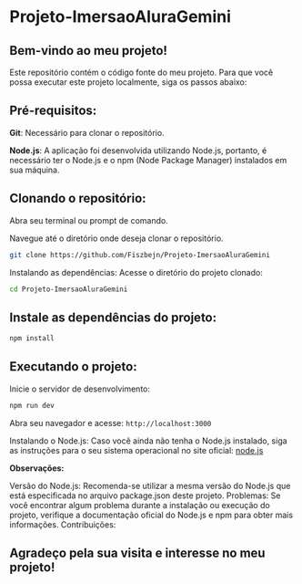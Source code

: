 # Projeto-ImersaoAluraGemini


## Bem-vindo ao meu projeto!

Este repositório contém o código fonte do meu projeto. Para que você possa executar este projeto localmente, siga os passos abaixo:

## Pré-requisitos:

**Git**: Necessário para clonar o repositório.

**Node.js**: A aplicação foi desenvolvida utilizando Node.js, portanto, é necessário ter o Node.js e o npm (Node Package Manager) instalados em sua máquina.

## Clonando o repositório:

Abra seu terminal ou prompt de comando.

Navegue até o diretório onde deseja clonar o repositório.  

```bash
git clone https://github.com/Fiszbejn/Projeto-ImersaoAluraGemini
```

Instalando as dependências:
Acesse o diretório do projeto clonado:


```bash
cd Projeto-ImersaoAluraGemini
```

## Instale as dependências do projeto:


```bash
npm install
```

## Executando o projeto:
Inicie o servidor de desenvolvimento:   

```bash
npm run dev
```

Abra seu navegador e acesse: `http://localhost:3000`

Instalando o Node.js:
Caso você ainda não tenha o Node.js instalado, siga as instruções para o seu sistema operacional no site oficial: [node.js](https://nodejs.org/pt)

**Observações:**

Versão do Node.js: Recomenda-se utilizar a mesma versão do Node.js que está especificada no arquivo package.json deste projeto.
Problemas: Se você encontrar algum problema durante a instalação ou execução do projeto, verifique a documentação oficial do Node.js e npm para obter mais informações.
Contribuições:

## Agradeço pela sua visita e interesse no meu projeto!
